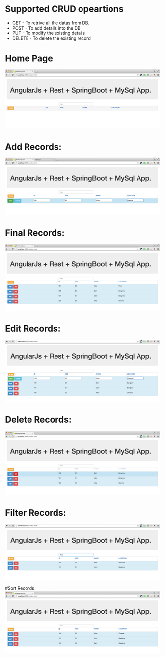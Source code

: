 # Supported CRUD opeartions 
 * GET - To retrive all the datas from DB.
 * POST -  To add details into the DB
 * PUT - To modify the existing details
 * DELETE - To delete the existing record

 # Home Page
   ![HomePage](https://github.com/sijayaraman/AngularJS/blob/master/Spring-RestUsingMySQLAndAngularJs/src/main/resources/public/diagram/Screen%20Shot%202015-03-25%20at%2011.15.12%20AM.png)

# Add Records:
   ![AddRecord](https://github.com/sijayaraman/AngularJS/blob/master/Spring-RestUsingMySQLAndAngularJs/src/main/resources/public/diagram/Screen%20Shot%202015-03-25%20at%2011.16.11%20AM.png)

# Final Records:
   ![FinalListOfRecords](https://github.com/sijayaraman/AngularJS/blob/master/Spring-RestUsingMySQLAndAngularJs/src/main/resources/public/diagram/Screen%20Shot%202015-03-25%20at%2011.18.02%20AM.png)

# Edit Records:
   ![UpdateRecord](https://github.com/sijayaraman/AngularJS/blob/master/Spring-RestUsingMySQLAndAngularJs/src/main/resources/public/diagram/Screen%20Shot%202015-03-25%20at%2011.18.44%20AM.png)

# Delete Records:
   ![DeleteRecord](https://github.com/sijayaraman/AngularJS/blob/master/Spring-RestUsingMySQLAndAngularJs/src/main/resources/public/diagram/Screen%20Shot%202015-03-25%20at%2011.19.16%20AM.png)

# Filter Records:
   ![FilterRecords](https://github.com/sijayaraman/AngularJS/blob/master/Spring-RestUsingMySQLAndAngularJs/src/main/resources/public/diagram/Screen%20Shot%202015-03-25%20at%2011.19.37%20AM.png)
 
#Sort Records
 ![SortRecords](https://github.com/sijayaraman/AngularJS/blob/master/Spring-RestUsingMySQLAndAngularJs/src/main/resources/public/diagram/Screen%20Shot%202015-03-25%20at%2011.20.00%20AM.png)

	
